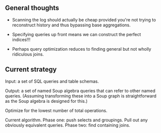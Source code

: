 ## General thoughts

* Scanning the log should actually be cheap provided you're not trying to
  reconstruct history and thus bypassing base aggregations.

* Specifying queries up front means we can construct the perfect
  indices!!!

* Perhaps query optimization reduces to finding general but not wholly
  ridiculous joins.

## Current strategy

Input: a set of SQL queries and table schemas.

Output: a set of named Soup algebra queries that can refer to other
named queries. (Assuming transforming these into a Soup graph is
straightforward as the Soup algebra is designed for this.)

Optimize for the lowest number of total operations.

Current algorithm. Phase one: push selects and groupings. Pull out any
obviously equivalent queries. Phase two: find containing joins. 

